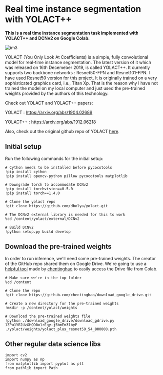 # Real time instance segmentation with YOLACT++

**This is a real time instance segmentation task implemented with YOLACT++ and DCNv2 on Google Colab.**

![im3][log]

[log]: https://github.com/adityarc19/yolact-plus/blob/master/output.gif


YOLACT (You Only Look At Coefficients) is a simple, fully convolutional model for real-time instance segmentation. The latest version of it which was released on 16th Decemeber 2019, is called YOLACT++. It currently supports two backbone networks : Resnet50-FPN and Resnet101-FPN. I have used Resnet50 version for this project. It is originally trained on a very sophisticated graphics card, i.e., Titan Xp. That is the reason why I have not trained the model on my local computer and just used the pre-trained weights provided by the authors of this technology.

Check out YOLACT and YOLACT++ papers: 

YOLACT : https://arxiv.org/abs/1904.02689

YOLACT++ : https://arxiv.org/abs/1912.06218

Also, check out the original github repo of YOLACT [here](https://github.com/dbolya/yolact).

## Initial setup

Run the following commands for the initial setup:

```
# Cython needs to be installed before pycocotools
!pip install cython
!pip install opencv-python pillow pycocotools matplotlib
```

```
# Downgrade torch to accommodate DCNv2
!pip install torchvision==0.5.0
!pip install torch==1.4.0
```

```
# Clone the yolact repo
!git clone https://github.com/dbolya/yolact.git
```

```
# The DCNv2 external library is needed for this to work
%cd /content/yolact/external/DCNv2

# Build DCNv2
!python setup.py build develop
```

## Download the pre-trained weights

In order to run inference, we'll need some pre-trained weights. The creator of the GitHub repo shared them on Google Drive. We're going to use a [helpful tool](https://github.com/chentinghao/download_google_drive) made by [chentinghao](https://github.com/chentinghao) to easily access the Drive file from Colab.

```
# Make sure we're in the top folder
%cd /content

# Clone the repo
!git clone https://github.com/chentinghao/download_google_drive.git

# Create a new directory for the pre-trained weights
!mkdir -p /content/yolact/weights

# Download the pre-trained weights file
!python ./download_google_drive/download_gdrive.py 1ZPu1YR2UzGHQD0o1rEqy-j5bmEm3lbyP ./yolact/weights/yolact_plus_resnet50_54_800000.pth
```

## Other regular data science libs 

```
import cv2
import numpy as np
from matplotlib import pyplot as plt
from pathlib import Path
```











